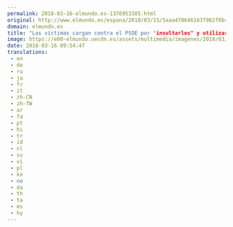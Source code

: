 ```yaml
---
permalink: 2018-03-16-elmundo.es-1376953385.html
original: http://www.elmundo.es/espana/2018/03/15/5aaa478646163f862f8b45f2.html
domain: elmundo.es
title: "Las víctimas cargan contra el PSOE por "insultarles" y utilizar al niño Gabriel en el Pleno sobre la prisión permanente"
image: https://e00-elmundo.uecdn.es/assets/multimedia/imagenes/2018/03/15/15211059740291.jpg
date: 2018-03-16 09:54:47
translations: 
 - en
 - de
 - ru
 - ja
 - fr
 - it
 - zh-CN
 - zh-TW
 - ar
 - fa
 - pt
 - hi
 - tr
 - id
 - nl
 - sv
 - vi
 - pl
 - ko
 - no
 - da
 - th
 - ta
 - ms
 - hy
---
```


